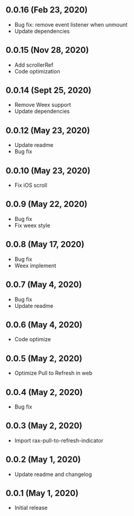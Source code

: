 ## 0.0.16 (Feb 23, 2020)

* Bug fix: remove event listener when unmount
* Update dependencies

## 0.0.15 (Nov 28, 2020)

* Add scrollerRef
* Code optimization

## 0.0.14 (Sept 25, 2020)

* Remove Weex support
* Update dependencies

## 0.0.12 (May 23, 2020)

* Update readme
* Bug fix

## 0.0.10 (May 23, 2020)

* Fix iOS scroll

## 0.0.9 (May 22, 2020)

* Bug fix
* Fix weex style

## 0.0.8 (May 17, 2020)

* Bug fix
* Weex implement

## 0.0.7 (May 4, 2020)

* Bug fix
* Update readme

## 0.0.6 (May 4, 2020)

* Code optimize

## 0.0.5 (May 2, 2020)

* Optimize Pull to Refresh in web

## 0.0.4 (May 2, 2020)

* Bug fix

## 0.0.3 (May 2, 2020)

* Import rax-pull-to-refresh-indicator

## 0.0.2 (May 1, 2020)

* Update readme and changelog

## 0.0.1 (May 1, 2020)

* Initial release
